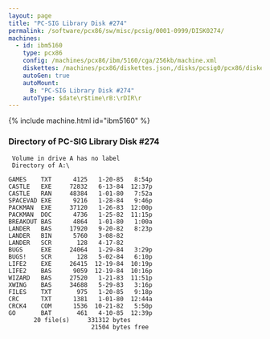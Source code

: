 ```yaml
---
layout: page
title: "PC-SIG Library Disk #274"
permalink: /software/pcx86/sw/misc/pcsig/0001-0999/DISK0274/
machines:
  - id: ibm5160
    type: pcx86
    config: /machines/pcx86/ibm/5160/cga/256kb/machine.xml
    diskettes: /machines/pcx86/diskettes.json,/disks/pcsig0/pcx86/diskettes.json
    autoGen: true
    autoMount:
      B: "PC-SIG Library Disk #274"
    autoType: $date\r$time\rB:\rDIR\r
---
```


{% include machine.html id="ibm5160" %}

### Directory of PC-SIG Library Disk #274

     Volume in drive A has no label
     Directory of A:\

    GAMES    TXT      4125   1-20-85   8:54p
    CASTLE   EXE     72832   6-13-84  12:37p
    CASTLE   RAN     48384   1-01-80   7:52a
    SPACEVAD EXE      9216   1-28-84   9:46p
    PACKMAN  EXE     37120   1-26-83  12:00p
    PACKMAN  DOC      4736   1-25-82  11:15p
    BREAKOUT BAS      4864   1-01-80   1:00a
    LANDER   BAS     17920   9-20-82   8:23p
    LANDER   BIN      5760   3-08-82
    LANDER   SCR       128   4-17-82
    BUGS     EXE     24064   1-29-84   3:29p
    BUGS!    SCR       128   5-02-84   6:10p
    LIFE2    EXE     26415  12-19-84  10:19p
    LIFE2    BAS      9059  12-19-84  10:16p
    WIZARD   BAS     27520   1-21-83  11:51p
    XWING    BAS     34688   5-29-83   3:16p
    FILES    TXT       975   1-20-85   9:18p
    CRC      TXT      1381   1-01-80  12:44a
    CRCK4    COM      1536  10-21-82   5:50p
    GO       BAT       461   4-10-85  12:39p
           20 file(s)     331312 bytes
                           21504 bytes free
